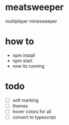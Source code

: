# meatsweeper
multiplayer minesweeper

# how to
- npm install
- npm start
- now its running

# todo
- [ ] soft marking
- [ ] themes
- [ ] hover colors for all
- [ ] convert to typescript